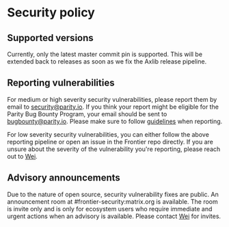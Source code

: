 # Security policy

## Supported versions

Currently, only the latest master commit pin is supported. This will be extended back to releases as soon as we fix the Axlib release pipeline.

## Reporting vulnerabilities

For medium or high severity security vulnerabilities, please report them by email to security@parity.io. If you think your report might be eligible for the Parity Bug Bounty Program, your email should be sent to bugbounty@parity.io. Please make sure to follow [guidelines](https://www.parity.io/bug-bounty/) when reporting.

For low severity security vulnerabilities, you can either follow the above reporting pipeline or open an issue in the Frontier repo directly. If you are unsure about the severity of the vulnerability you're reporting, please reach out to [Wei](mailto:wei@parity.io).

## Advisory announcements

Due to the nature of open source, security vulnerability fixes are public. An announcement room at #frontier-security:matrix.org is available. The room is invite only and is only for ecosystem users who require immediate and urgent actions when an advisory is available. Please contact [Wei](mailto:wei@parity.io) for invites.
